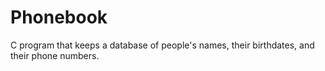 # Phonebook
C program that keeps a database of people's names, their birthdates, and their phone numbers.
